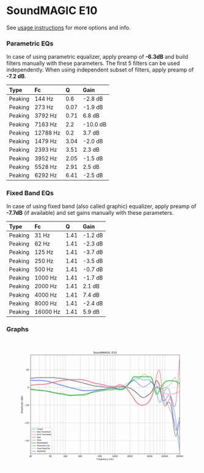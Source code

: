 # SoundMAGIC E10
See [usage instructions](https://github.com/jaakkopasanen/AutoEq#usage) for more options and info.

### Parametric EQs
In case of using parametric equalizer, apply preamp of **-6.3dB** and build filters manually
with these parameters. The first 5 filters can be used independently.
When using independent subset of filters, apply preamp of **-7.2 dB**.

| Type    | Fc       |    Q | Gain     |
|:--------|:---------|:-----|:---------|
| Peaking | 144 Hz   | 0.6  | -2.8 dB  |
| Peaking | 273 Hz   | 0.07 | -1.9 dB  |
| Peaking | 3792 Hz  | 0.71 | 6.8 dB   |
| Peaking | 7163 Hz  | 2.2  | -10.0 dB |
| Peaking | 12788 Hz | 0.2  | 3.7 dB   |
| Peaking | 1479 Hz  | 3.04 | -2.0 dB  |
| Peaking | 2393 Hz  | 3.51 | 2.3 dB   |
| Peaking | 3952 Hz  | 2.05 | -1.5 dB  |
| Peaking | 5528 Hz  | 2.91 | 2.5 dB   |
| Peaking | 6292 Hz  | 6.41 | -2.5 dB  |

### Fixed Band EQs
In case of using fixed band (also called graphic) equalizer, apply preamp of **-7.7dB**
(if available) and set gains manually with these parameters.

| Type    | Fc       |    Q | Gain    |
|:--------|:---------|:-----|:--------|
| Peaking | 31 Hz    | 1.41 | -1.2 dB |
| Peaking | 62 Hz    | 1.41 | -2.3 dB |
| Peaking | 125 Hz   | 1.41 | -3.7 dB |
| Peaking | 250 Hz   | 1.41 | -3.5 dB |
| Peaking | 500 Hz   | 1.41 | -0.7 dB |
| Peaking | 1000 Hz  | 1.41 | -1.7 dB |
| Peaking | 2000 Hz  | 1.41 | 2.1 dB  |
| Peaking | 4000 Hz  | 1.41 | 7.4 dB  |
| Peaking | 8000 Hz  | 1.41 | -2.4 dB |
| Peaking | 16000 Hz | 1.41 | 5.9 dB  |

### Graphs
![](./SoundMAGIC%20E10.png)